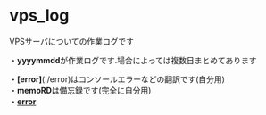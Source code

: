 # vps_log

VPSサーバについての作業ログです<br>

・**yyyymmdd**が作業ログです.場合によっては複数日まとめてあります<br>

・**[error]**(./error)はコンソールエラーなどの翻訳です(自分用)<br>
・**memoRD**は備忘録です(完全に自分用)<br>
・[**error**](./error)
